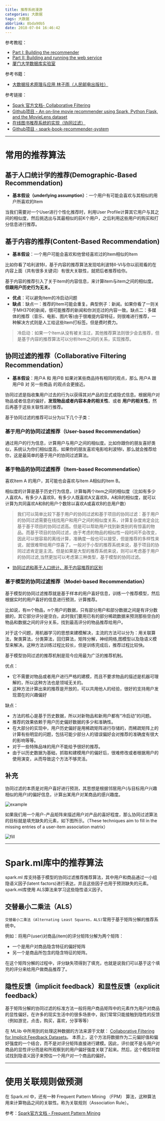 ```yaml
---
title: 推荐系统漫游
categories: 大数据
tags: 大数据
abbrlink: 8bda90b5
date: 2018-07-04 16:46:42
---
```


参考教程：

- [Part I: Building the recommender](https://github.com/jadianes/spark-movie-lens/blob/master/notebooks/building-recommender.ipynb)
- [Part II: Building and running the web service](https://github.com/jadianes/spark-movie-lens)
- [厦门大学数据库实验室](http://dblab.xmu.edu.cn/blog/1781-2/)

参考书籍：

- [大数据技术原理与应用 林子雨（人民邮电出版社）](http://dblab.xmu.edu.cn/post/bigdata/)

参考链接：

- [Spark 官方文档- Collaborative Filtering](https://spark.apache.org/docs/latest/ml-collaborative-filtering.html)
- [Github项目 - An on-line movie recommender using Spark, Python Flask, and the MovieLens dataset](https://github.com/jadianes/spark-movie-lens)
- [在线图书推荐系统的实现（协同过滤）](https://www.jianshu.com/p/32d7a2d993a8)
- [Github项目 - spark-book-recommender-system](https://github.com/XuefengHuang/RecommendationSystem)

<!-- more -->

---

# 常用的推荐算法

## 基于人口统计学的推荐(Demographic-Based Recommendation)

- **基本假设（underlying assumption）**：一个用户有可能会喜欢与其相似的用户所喜欢的Item

当我们需要对一个User进行个性化推荐时，利用User Profile计算其它用户与其之间的相似度，然后挑选出与其最相似的前K个用户，之后利用这些用户的购买和打分信息进行推荐。

## 基于内容的推荐(Content-Based Recommendation)

- **基本假设**：一个用户可能会喜欢和他曾经喜欢过的Item相似的Item

比如你看了哈利波特I，基于内容的推荐算法发现哈利波特II-VI与你以前观看的在内容上面（共有很多关键词）有很大关联性，就把后者推荐给你。

基于内容的推荐引入了关于item的内容信息，来计算item与item之间的相似度。**但跟用户历史行为无关。**

- **优点**：可以避免Item的冷启动问题
- **缺点**：缺点一：推荐的Item可能会重复。典型例子：新闻。如果你看了一则关于MH370的新闻，很可能推荐的新闻和你浏览过的内容一致。缺点二：多媒体的推荐（音乐、电影、图片等)由于很难提内容特征，则很难进行推荐，一种解决方式则是人工给这些Item打标签。但是费时费力。

> 冷启动：如果一个Item从没有被关注过，其他推荐算法则很少会去推荐，但是基于内容的推荐算法可以分析Item之间的关系，实现推荐。

## 协同过滤的推荐（Collaborative Filtering Recommendation）

- **基本假设**：用户A 和 用户B 如果对某些商品持有相同的观点，那么 用户A 跟 用户B 对 另一些商品 的观点会更接近。

协同过滤是指收集用户过去的行为以获得其对产品的显式或隐式信息。根据用户对物品或者信息的偏好，**发现物品或者内容本身的相关性**、或者 **用户的相关性**，然后再基于这些关联性进行推荐。

基于协同过滤的推荐可以分为以下几个子类：

### 基于用户的协同过滤推荐（User-based Recommendation）

通过用户的行为信息，计算用户与用户之间的相似度。比如你跟你的朋友喜好类似，系统认为你们相似度高，如果你的朋友喜欢电影哈利波特I，那么就会推荐给你，这是最简单的基于用户的协同过滤算法。

### 基于物品的协同过滤推荐（Item-based Recommendation）

喜欢Item A 的用户，其可能也会喜欢与Item A相似的Item B。

相似度的计算是基于历史行为信息，计算每两个item之间的相似度（比如有多少人喜欢A，有多少人喜欢B，有多少人既喜欢A又喜欢B，A和B的相似度，就可以计算为共同喜欢A和B的用户个数除以喜欢A或喜欢B的总用户数）

> 我们可以简单比较下基于用户的协同过滤和基于项目的协同过滤：基于用户的协同过滤需要在线找用户和用户之间的相似度关系，计算复杂度肯定会比基于基于项目的协同过滤高。但是可以帮助用户找到新类别的有惊喜的物品。而基于项目的协同过滤，由于考虑的物品的相似性一段时间不会改变，因此可以很容易的离线计算，准确度一般也可以接受，但是推荐的多样性来说，就很难带给用户惊喜了。一般对于小型的推荐系统来说，基于项目的协同过滤肯定是主流。但是如果是大型的推荐系统来说，则可以考虑基于用户的协同过滤,当然更加可以考虑第三种类型，基于模型的协同过滤。

- [协同过滤和基于人口统计、基于内容推荐的区别](https://blog.csdn.net/qq_16234613/article/details/78704452)

### 基于模型的协同过滤推荐（Model-based Recommendation）

基于模型的协同过滤推荐就是基于样本的用户喜好信息，训练一个推荐模型，然后根据实时的用户喜好的信息进行预测，计算推荐。

比如说，有m个物品，n个用户的数据，只有部分用户和部分数据之间是有评分数据的，其它部分评分是空白，此时我们要用已有的部分稀疏数据来预测那些空白的物品和数据之间的评分关系，找到最高评分的物品推荐给用户。

对于这个问题，用机器学习的思想来建模解决，主流的方法可以分为：用关联算法，聚类算法，分类算法，回归算法，矩阵分解，神经网络,图模型以及隐语义模型来解决。这种方法训练过程比较长，但是训练完成后，推荐过程比较快。

基于模型协同过滤的推荐机制是现今应用最为广泛的推荐机制。

优点：
- 它不需要对物品或者用户进行严格的建模，而且不要求物品的描述是机器可理解的，所以这种方法也是领域无关的。
- 这种方法计算出来的推荐是开放的，可以共用他人的经验，很好的支持用户发现潜在的兴趣偏好

缺点：
- 方法的核心是基于历史数据，所以对新物品和新用户都有“冷启动”的问题。
- 推荐的效果依赖于用户历史偏好数据的多少和准确性。
- 在大部分的实现中，用户历史偏好是用稀疏矩阵进行存储的，而稀疏矩阵上的计算有些明显的问题，包括可能少部分人的错误偏好会对推荐的准确度有很大的影响等等。
- 对于一些特殊品味的用户不能给予很好的推荐。
- 由于以历史数据为基础，抓取和建模用户的偏好后，很难修改或者根据用户的使用演变，从而导致这个方法不够灵活。

## 补充

协同过滤的本质是对用户喜好进行预测，其思想是根据邻居用户(与目标用户兴趣相似的用户)的偏好信息，计算出某用户对某商品的感兴趣度。

![example](https://camo.githubusercontent.com/a6e062883b83adb3b65b5a9e167a3a6f5e5f9a19/68747470733a2f2f75706c6f61642e77696b696d656469612e6f72672f77696b6970656469612f636f6d6d6f6e732f352f35322f436f6c6c61626f7261746976655f66696c746572696e672e676966)

如果我们用一个用户-产品矩阵来描述用户对产品的喜好程度，那么协同过滤算法的目标就是填充缺失的元素，如下图所示。（These techniques aim to fill in the missing entries of a user-item association matrix）

![fill](../../../../images/hadoop/cf.png)

---
# Spark.ml库中的推荐算法

spark.ml 库支持基于模型的协同过滤推荐推荐算法，其中用户和商品通过一小组隐语义因子(latent factors)进行表达，并且这些因子也用于预测缺失的元素。spark.ml库使用 ALS算法来学习这些隐性语义因子。

## 交替最小二乘法（ALS）

`交替最小二乘法 (Alternating Least Squares，ALS)`常用于基于矩阵分解的推荐系统中。

例如：将用户(user)对商品(item)的评分矩阵分解为两个矩阵：

- 一个是用户对商品隐含特征的偏好矩阵
- 另一个是商品所包含的隐含特征的矩阵。

在这个矩阵分解的过程中，评分缺失项得到了填充，也就是说我们可以基于这个填充的评分来给用户做商品推荐了。

## 隐性反馈（implicit feedback）和显性反馈（explicit feedback）

基于矩阵分解的协同过滤的标准方法一般将用户商品矩阵中的元素作为用户对商品的显性偏好。在许多的现实生活中的很多场景中，我们常常只能接触到隐性的反馈（例如游览，点击，购买，喜欢，分享等等）

在 MLlib 中所用到的处理这种数据的方法来源于文献： [Collaborative Filtering for Implicit Feedback Datasets](http://dx.doi.org/10.1109/ICDM.2008.22)。 本质上，这个方法将数据作为二元偏好值和偏好强度的一个结合，而不是对评分矩阵直接进行建模。因此，评价就不是与用户对商品的显性评分而是和所观察到的用户偏好强度关联了起来。然后，这个模型将尝试找到隐语义因子来预估一个用户对一个商品的偏好。

---

# 使用关联规则做预测

在 Spark.ml 中，还有一种 Frequent Pattern Mining （FPM） 算法，这种算法用来计算物品之间的关联性。称为关联规则（Association Rule）。

参考：[Spark官方文档 - Frequent Pattern Mining](https://spark.apache.org/docs/latest/ml-frequent-pattern-mining.html)
